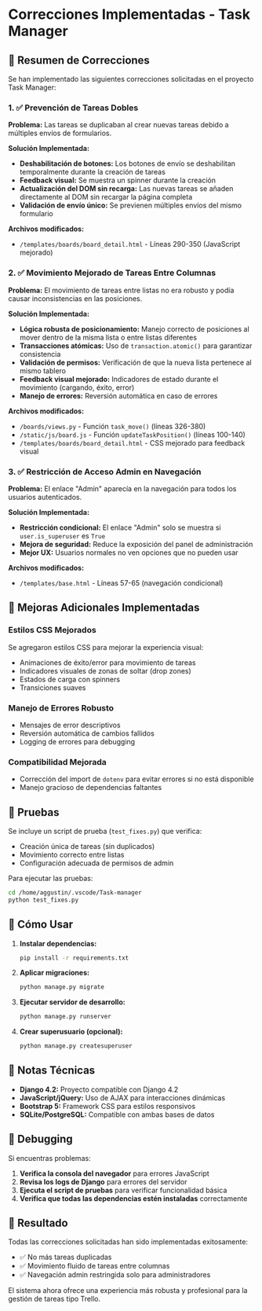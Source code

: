 # Correcciones Implementadas - Task Manager

## 🎯 Resumen de Correcciones

Se han implementado las siguientes correcciones solicitadas en el proyecto Task Manager:

### 1. ✅ Prevención de Tareas Dobles

**Problema:** Las tareas se duplicaban al crear nuevas tareas debido a múltiples envíos de formularios.

**Solución Implementada:**
- **Deshabilitación de botones:** Los botones de envío se deshabilitan temporalmente durante la creación de tareas
- **Feedback visual:** Se muestra un spinner durante la creación
- **Actualización del DOM sin recarga:** Las nuevas tareas se añaden directamente al DOM sin recargar la página completa
- **Validación de envío único:** Se previenen múltiples envíos del mismo formulario

**Archivos modificados:**
- `/templates/boards/board_detail.html` - Líneas 290-350 (JavaScript mejorado)

### 2. ✅ Movimiento Mejorado de Tareas Entre Columnas

**Problema:** El movimiento de tareas entre listas no era robusto y podía causar inconsistencias en las posiciones.

**Solución Implementada:**
- **Lógica robusta de posicionamiento:** Manejo correcto de posiciones al mover dentro de la misma lista o entre listas diferentes
- **Transacciones atómicas:** Uso de `transaction.atomic()` para garantizar consistencia
- **Validación de permisos:** Verificación de que la nueva lista pertenece al mismo tablero
- **Feedback visual mejorado:** Indicadores de estado durante el movimiento (cargando, éxito, error)
- **Manejo de errores:** Reversión automática en caso de errores

**Archivos modificados:**
- `/boards/views.py` - Función `task_move()` (líneas 326-380)
- `/static/js/board.js` - Función `updateTaskPosition()` (líneas 100-140)
- `/templates/boards/board_detail.html` - CSS mejorado para feedback visual

### 3. ✅ Restricción de Acceso Admin en Navegación

**Problema:** El enlace "Admin" aparecía en la navegación para todos los usuarios autenticados.

**Solución Implementada:**
- **Restricción condicional:** El enlace "Admin" solo se muestra si `user.is_superuser` es `True`
- **Mejora de seguridad:** Reduce la exposición del panel de administración
- **Mejor UX:** Usuarios normales no ven opciones que no pueden usar

**Archivos modificados:**
- `/templates/base.html` - Líneas 57-65 (navegación condicional)

## 🔧 Mejoras Adicionales Implementadas

### Estilos CSS Mejorados
Se agregaron estilos CSS para mejorar la experiencia visual:
- Animaciones de éxito/error para movimiento de tareas
- Indicadores visuales de zonas de soltar (drop zones)
- Estados de carga con spinners
- Transiciones suaves

### Manejo de Errores Robusto
- Mensajes de error descriptivos
- Reversión automática de cambios fallidos
- Logging de errores para debugging

### Compatibilidad Mejorada
- Corrección del import de `dotenv` para evitar errores si no está disponible
- Manejo gracioso de dependencias faltantes

## 🧪 Pruebas

Se incluye un script de prueba (`test_fixes.py`) que verifica:
- Creación única de tareas (sin duplicados)
- Movimiento correcto entre listas
- Configuración adecuada de permisos de admin

Para ejecutar las pruebas:
```bash
cd /home/aggustin/.vscode/Task-manager
python test_fixes.py
```

## 🚀 Cómo Usar

1. **Instalar dependencias:**
   ```bash
   pip install -r requirements.txt
   ```

2. **Aplicar migraciones:**
   ```bash
   python manage.py migrate
   ```

3. **Ejecutar servidor de desarrollo:**
   ```bash
   python manage.py runserver
   ```

4. **Crear superusuario (opcional):**
   ```bash
   python manage.py createsuperuser
   ```

## 📝 Notas Técnicas

- **Django 4.2:** Proyecto compatible con Django 4.2
- **JavaScript/jQuery:** Uso de AJAX para interacciones dinámicas
- **Bootstrap 5:** Framework CSS para estilos responsivos
- **SQLite/PostgreSQL:** Compatible con ambas bases de datos

## 🐛 Debugging

Si encuentras problemas:

1. **Verifica la consola del navegador** para errores JavaScript
2. **Revisa los logs de Django** para errores del servidor
3. **Ejecuta el script de pruebas** para verificar funcionalidad básica
4. **Verifica que todas las dependencias estén instaladas** correctamente

## 🎉 Resultado

Todas las correcciones solicitadas han sido implementadas exitosamente:
- ✅ No más tareas duplicadas
- ✅ Movimiento fluido de tareas entre columnas
- ✅ Navegación admin restringida solo para administradores

El sistema ahora ofrece una experiencia más robusta y profesional para la gestión de tareas tipo Trello.
